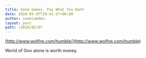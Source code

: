 ```yaml
---
title: Good Games, Pay What You Want
date: 2010-05-07T10:41:57+00:00
author: seancamden
layout: post
path: /2010/05/07
---
```

[http://www.wolfire.com/humble/](http://www.wolfire.com/humble)

World of Goo alone is worth money.